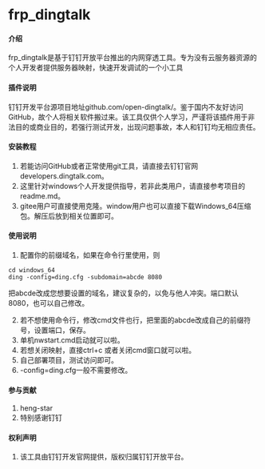 # frp_dingtalk

#### 介绍

frp_dingtalk是基于钉钉开放平台推出的内网穿透工具。专为没有云服务器资源的个人开发者提供服务器映射，快速开发调试的一个小工具


#### 插件说明
  钉钉开发平台源项目地址github.com/open-dingtalk/。鉴于国内不友好访问GitHub，故个人将相关软件搬过来。该工具仅供个人学习，严谨将该插件用于非法目的或商业目的，若强行测试开发，出现问题事故，本人和钉钉均无相应责任。

#### 安装教程

1.  若能访问GitHub或者正常使用git工具，请直接去钉钉官网developers.dingtalk.com。
2.  这里针对windows个人开发提供指导，若非此类用户，请直接参考项目的readme.md。
3.  gitee用户可直接使用克隆。window用户也可以直接下载Windows_64压缩包。解压后放到相关位置即可。

#### 使用说明

1.  配置你的前缀域名，如果在命令行里使用，则
```
cd windows_64
ding -config=ding.cfg -subdomain=abcde 8080
```
把abcde改成您想要设置的域名，建议复杂的，以免与他人冲突。端口默认8080，也可以自己修改。

2.  若不想使用命令行，修改cmd文件也行，把里面的abcde改成自己的前缀符号，设置端口，保存。
3.  单机nwstart.cmd启动就可以啦。
4.  若想关闭映射，直接ctrl+c 或者关闭cmd窗口就可以啦。
5.  自己部署项目，测试访问即可。
6.  -config=ding.cfg一般不需要修改。

#### 参与贡献

1.  heng-star
2.  特别感谢钉钉


#### 权利声明

1.  该工具由钉钉开发官网提供，版权归属钉钉开放平台。
